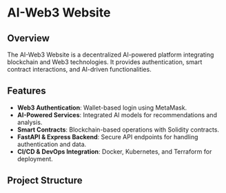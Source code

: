 # AI-Web3 Website

## Overview
The AI-Web3 Website is a decentralized AI-powered platform integrating blockchain and Web3 technologies. It provides authentication, smart contract interactions, and AI-driven functionalities.

## Features
- **Web3 Authentication**: Wallet-based login using MetaMask.
- **AI-Powered Services**: Integrated AI models for recommendations and analysis.
- **Smart Contracts**: Blockchain-based operations with Solidity contracts.
- **FastAPI & Express Backend**: Secure API endpoints for handling authentication and data.
- **CI/CD & DevOps Integration**: Docker, Kubernetes, and Terraform for deployment.

## Project Structure
